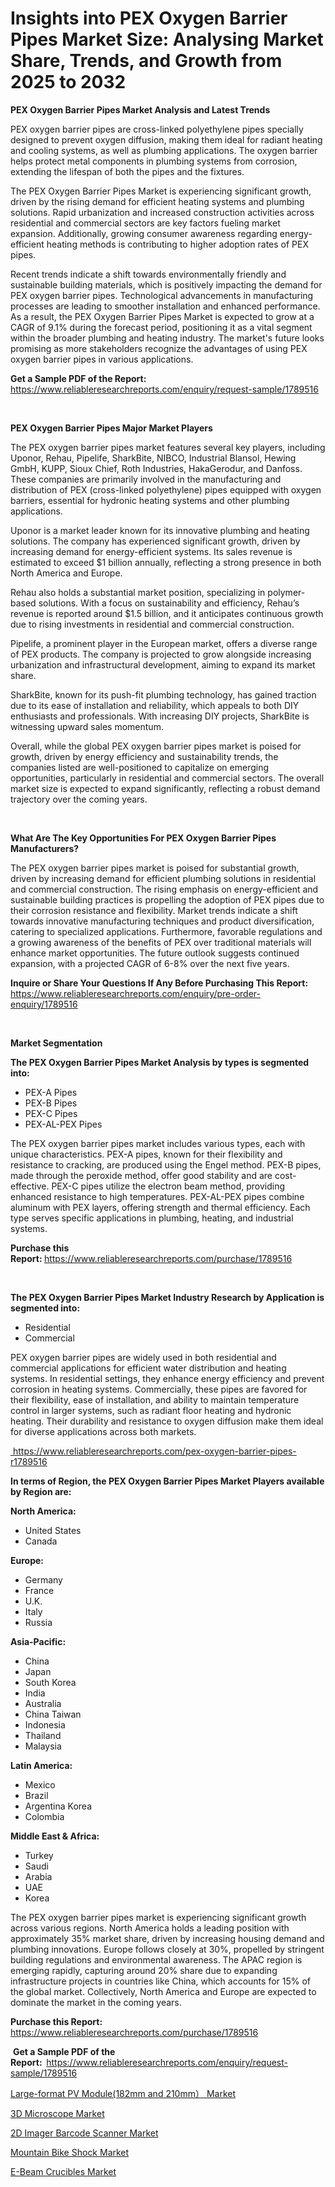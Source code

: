 <p><h1>Insights into PEX Oxygen Barrier Pipes Market Size: Analysing Market Share, Trends, and Growth from 2025 to 2032</h1></p><p><strong>PEX Oxygen Barrier Pipes Market Analysis and Latest Trends</strong></p>
<p><p>PEX oxygen barrier pipes are cross-linked polyethylene pipes specially designed to prevent oxygen diffusion, making them ideal for radiant heating and cooling systems, as well as plumbing applications. The oxygen barrier helps protect metal components in plumbing systems from corrosion, extending the lifespan of both the pipes and the fixtures.</p><p>The PEX Oxygen Barrier Pipes Market is experiencing significant growth, driven by the rising demand for efficient heating systems and plumbing solutions. Rapid urbanization and increased construction activities across residential and commercial sectors are key factors fueling market expansion. Additionally, growing consumer awareness regarding energy-efficient heating methods is contributing to higher adoption rates of PEX pipes.</p><p>Recent trends indicate a shift towards environmentally friendly and sustainable building materials, which is positively impacting the demand for PEX oxygen barrier pipes. Technological advancements in manufacturing processes are leading to smoother installation and enhanced performance. As a result, the PEX Oxygen Barrier Pipes Market is expected to grow at a CAGR of 9.1% during the forecast period, positioning it as a vital segment within the broader plumbing and heating industry. The market's future looks promising as more stakeholders recognize the advantages of using PEX oxygen barrier pipes in various applications.</p></p>
<p><strong>Get a Sample PDF of the Report:&nbsp;</strong> <a href="https://www.reliableresearchreports.com/enquiry/request-sample/1789516?utm_campaign=11&utm_medium=2&utm_source=Github&utm_content=ia&utm_term=25032025&utm_id=pex-oxygen-barrier-pipes">https://www.reliableresearchreports.com/enquiry/request-sample/1789516</a></p>
<p>&nbsp;</p>
<p><strong>PEX Oxygen Barrier Pipes Major Market Players</strong></p>
<p><p>The PEX oxygen barrier pipes market features several key players, including Uponor, Rehau, Pipelife, SharkBite, NIBCO, Industrial Blansol, Hewing GmbH, KUPP, Sioux Chief, Roth Industries, HakaGerodur, and Danfoss. These companies are primarily involved in the manufacturing and distribution of PEX (cross-linked polyethylene) pipes equipped with oxygen barriers, essential for hydronic heating systems and other plumbing applications.</p><p>Uponor is a market leader known for its innovative plumbing and heating solutions. The company has experienced significant growth, driven by increasing demand for energy-efficient systems. Its sales revenue is estimated to exceed $1 billion annually, reflecting a strong presence in both North America and Europe.</p><p>Rehau also holds a substantial market position, specializing in polymer-based solutions. With a focus on sustainability and efficiency, Rehau’s revenue is reported around $1.5 billion, and it anticipates continuous growth due to rising investments in residential and commercial construction.</p><p>Pipelife, a prominent player in the European market, offers a diverse range of PEX products. The company is projected to grow alongside increasing urbanization and infrastructural development, aiming to expand its market share.</p><p>SharkBite, known for its push-fit plumbing technology, has gained traction due to its ease of installation and reliability, which appeals to both DIY enthusiasts and professionals. With increasing DIY projects, SharkBite is witnessing upward sales momentum.</p><p>Overall, while the global PEX oxygen barrier pipes market is poised for growth, driven by energy efficiency and sustainability trends, the companies listed are well-positioned to capitalize on emerging opportunities, particularly in residential and commercial sectors. The overall market size is expected to expand significantly, reflecting a robust demand trajectory over the coming years.</p></p>
<p>&nbsp;</p>
<p><strong>What Are The Key Opportunities For PEX Oxygen Barrier Pipes Manufacturers?</strong></p>
<p><p>The PEX oxygen barrier pipes market is poised for substantial growth, driven by increasing demand for efficient plumbing solutions in residential and commercial construction. The rising emphasis on energy-efficient and sustainable building practices is propelling the adoption of PEX pipes due to their corrosion resistance and flexibility. Market trends indicate a shift towards innovative manufacturing techniques and product diversification, catering to specialized applications. Furthermore, favorable regulations and a growing awareness of the benefits of PEX over traditional materials will enhance market opportunities. The future outlook suggests continued expansion, with a projected CAGR of 6-8% over the next five years.</p></p>
<p><strong>Inquire or Share Your Questions If Any Before Purchasing This Report:</strong> <a href="https://www.reliableresearchreports.com/enquiry/pre-order-enquiry/1789516?utm_campaign=11&utm_medium=2&utm_source=Github&utm_content=ia&utm_term=25032025&utm_id=pex-oxygen-barrier-pipes">https://www.reliableresearchreports.com/enquiry/pre-order-enquiry/1789516</a></p>
<p>&nbsp;</p>
<p><strong>Market Segmentation</strong></p>
<p><strong>The PEX Oxygen Barrier Pipes Market Analysis by types is segmented into:</strong></p>
<p><ul><li>PEX-A Pipes</li><li>PEX-B Pipes</li><li>PEX-C Pipes</li><li>PEX-AL-PEX Pipes</li></ul></p>
<p><p>The PEX oxygen barrier pipes market includes various types, each with unique characteristics. PEX-A pipes, known for their flexibility and resistance to cracking, are produced using the Engel method. PEX-B pipes, made through the peroxide method, offer good stability and are cost-effective. PEX-C pipes utilize the electron beam method, providing enhanced resistance to high temperatures. PEX-AL-PEX pipes combine aluminum with PEX layers, offering strength and thermal efficiency. Each type serves specific applications in plumbing, heating, and industrial systems.</p></p>
<p><strong>Purchase this Report:&nbsp;</strong><a href="https://www.reliableresearchreports.com/purchase/1789516?utm_campaign=11&utm_medium=2&utm_source=Github&utm_content=ia&utm_term=25032025&utm_id=pex-oxygen-barrier-pipes">https://www.reliableresearchreports.com/purchase/1789516</a></p>
<p>&nbsp;</p>
<p><strong>The PEX Oxygen Barrier Pipes Market Industry Research by Application is segmented into:</strong></p>
<p><ul><li>Residential</li><li>Commercial</li></ul></p>
<p><p>PEX oxygen barrier pipes are widely used in both residential and commercial applications for efficient water distribution and heating systems. In residential settings, they enhance energy efficiency and prevent corrosion in heating systems. Commercially, these pipes are favored for their flexibility, ease of installation, and ability to maintain temperature control in larger systems, such as radiant floor heating and hydronic heating. Their durability and resistance to oxygen diffusion make them ideal for diverse applications across both markets.</p></p>
<p><a href="https://www.reliableresearchreports.com/pex-oxygen-barrier-pipes-r1789516?utm_campaign=11&utm_medium=2&utm_source=Github&utm_content=ia&utm_term=25032025&utm_id=pex-oxygen-barrier-pipes">&nbsp;https://www.reliableresearchreports.com/pex-oxygen-barrier-pipes-r1789516</a></p>
<p><strong>In terms of Region, the PEX Oxygen Barrier Pipes Market Players available by Region are:</strong></p>
<p>
    <p> <strong> North America: </strong>
        <ul>
            <li>United States</li>
            <li>Canada</li>
        </ul>
        </p> 
    <p> <strong> Europe: </strong>
        <ul>
            <li>Germany</li>
            <li>France</li>
            <li>U.K.</li>
            <li>Italy</li>
            <li>Russia</li>
        </ul>
        </p> 
    <p> <strong> Asia-Pacific: </strong>
        <ul>
            <li>China</li>
            <li>Japan</li>
            <li>South Korea</li>
            <li>India</li>
            <li>Australia</li>
            <li>China Taiwan</li>
            <li>Indonesia</li>
            <li>Thailand</li>
            <li>Malaysia</li>
        </ul>
        </p> 
    <p> <strong> Latin America: </strong>
        <ul>
            <li>Mexico</li>
            <li>Brazil</li>
            <li>Argentina Korea</li>
            <li>Colombia</li>
        </ul>
        </p> 
    <p> <strong> Middle East & Africa: </strong>
        <ul>
            <li>Turkey</li>
            <li>Saudi</li>
            <li>Arabia</li>
            <li>UAE</li>
            <li>Korea</li>
        </ul>
    </p>
    </p>
<p><p>The PEX oxygen barrier pipes market is experiencing significant growth across various regions. North America holds a leading position with approximately 35% market share, driven by increasing housing demand and plumbing innovations. Europe follows closely at 30%, propelled by stringent building regulations and environmental awareness. The APAC region is emerging rapidly, capturing around 20% share due to expanding infrastructure projects in countries like China, which accounts for 15% of the global market. Collectively, North America and Europe are expected to dominate the market in the coming years.</p></p>
<p><strong>Purchase this Report: </strong><a href="https://www.reliableresearchreports.com/purchase/1789516?utm_campaign=11&utm_medium=2&utm_source=Github&utm_content=ia&utm_term=25032025&utm_id=pex-oxygen-barrier-pipes">https://www.reliableresearchreports.com/purchase/1789516</a></p>
<p>&nbsp;<strong>Get a Sample PDF of the Report:&nbsp;&nbsp;</strong><a href="https://www.reliableresearchreports.com/enquiry/request-sample/1789516?utm_campaign=11&utm_medium=2&utm_source=Github&utm_content=ia&utm_term=25032025&utm_id=pex-oxygen-barrier-pipes">https://www.reliableresearchreports.com/enquiry/request-sample/1789516</a></p>
<p><strong></strong></p>
<p><p><a href="https://github.com/zappasuccofz/Market-Research-Report-List-1/blob/main/large-format-pv-module182mm-and-210mm-market.md?utm_campaign=11&utm_medium=2&utm_source=Github&utm_content=ia&utm_term=25032025&utm_id=pex-oxygen-barrier-pipes">Large-format PV Module(182mm and 210mm） Market</a></p><p><a href="https://www.linkedin.com/pulse/3d-microscope-industry-trends-report-analyzing-growth-size-nkihf?utm_campaign=11&utm_medium=2&utm_source=Github&utm_content=ia&utm_term=25032025&utm_id=pex-oxygen-barrier-pipes">3D Microscope Market</a></p><p><a href="https://www.linkedin.com/pulse/strategic-forecast-2d-imager-barcode-scanner-market-anticipated-waagf?utm_campaign=11&utm_medium=2&utm_source=Github&utm_content=ia&utm_term=25032025&utm_id=pex-oxygen-barrier-pipes">2D Imager Barcode Scanner Market</a></p><p><a href="https://www.linkedin.com/pulse/mountain-bike-shock-market-pulse-65-expansion-blueprint-9kcvf?utm_campaign=11&utm_medium=2&utm_source=Github&utm_content=ia&utm_term=25032025&utm_id=pex-oxygen-barrier-pipes">Mountain Bike Shock Market</a></p><p><a href="https://github.com/tauchzuazoli/Market-Research-Report-List-1/blob/main/e-beam-crucibles-market.md?utm_campaign=11&utm_medium=2&utm_source=Github&utm_content=ia&utm_term=25032025&utm_id=pex-oxygen-barrier-pipes">E-Beam Crucibles Market</a></p></p>